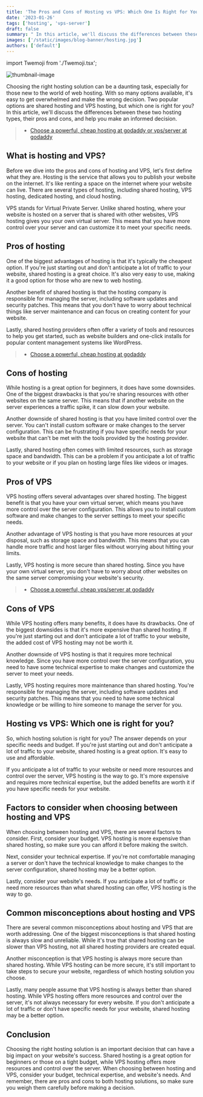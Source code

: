```yaml
---
title: 'The Pros and Cons of Hosting vs VPS: Which One Is Right for You?'
date: '2023-01-26'
tags: ['hosting', 'vps-server']
draft: false
summary: " In this article, we'll discuss the differences between these two hosting types, their pros and cons, and help you make an informed decision. Let's read on to find out which hosting solution is best suited for your website's needs."
images: ['/static/images/blog-banner/hosting.jpg']
authors: ['default']
---
```


import Twemoji from './Twemoji.tsx';

![thumbnail-image](/static/images/blog-banner/hosting.jpg)

Choosing the right hosting solution can be a daunting task, especially for those new to the world of web hosting. With so many options available, it's easy to get overwhelmed and make the wrong decision. Two popular options are shared hosting and VPS hosting, but which one is right for you? In this article, we'll discuss the differences between these two hosting types, their pros and cons, and help you make an informed decision.

> -   [Choose a powerful, cheap hosting at godaddy or vps/server at godaddy](https://sovrn.co/15xqs6g)

## What is hosting and VPS?

Before we dive into the pros and cons of hosting and VPS, let's first define what they are. Hosting is the service that allows you to publish your website on the internet. It's like renting a space on the internet where your website can live. There are several types of hosting, including shared hosting, VPS hosting, dedicated hosting, and cloud hosting.

VPS stands for Virtual Private Server. Unlike shared hosting, where your website is hosted on a server that is shared with other websites, VPS hosting gives you your own virtual server. This means that you have more control over your server and can customize it to meet your specific needs.

## Pros of hosting

One of the biggest advantages of hosting is that it's typically the cheapest option. If you're just starting out and don't anticipate a lot of traffic to your website, shared hosting is a great choice. It's also very easy to use, making it a good option for those who are new to web hosting.

Another benefit of shared hosting is that the hosting company is responsible for managing the server, including software updates and security patches. This means that you don't have to worry about technical things like server maintenance and can focus on creating content for your website.

Lastly, shared hosting providers often offer a variety of tools and resources to help you get started, such as website builders and one-click installs for popular content management systems like WordPress.

> -   [Choose a powerful, cheap hosting at godaddy](https://sovrn.co/1eojy4d)

## Cons of hosting

While hosting is a great option for beginners, it does have some downsides. One of the biggest drawbacks is that you're sharing resources with other websites on the same server. This means that if another website on the server experiences a traffic spike, it can slow down your website.

Another downside of shared hosting is that you have limited control over the server. You can't install custom software or make changes to the server configuration. This can be frustrating if you have specific needs for your website that can't be met with the tools provided by the hosting provider.

Lastly, shared hosting often comes with limited resources, such as storage space and bandwidth. This can be a problem if you anticipate a lot of traffic to your website or if you plan on hosting large files like videos or images.

## Pros of VPS

VPS hosting offers several advantages over shared hosting. The biggest benefit is that you have your own virtual server, which means you have more control over the server configuration. This allows you to install custom software and make changes to the server settings to meet your specific needs.

Another advantage of VPS hosting is that you have more resources at your disposal, such as storage space and bandwidth. This means that you can handle more traffic and host larger files without worrying about hitting your limits.

Lastly, VPS hosting is more secure than shared hosting. Since you have your own virtual server, you don't have to worry about other websites on the same server compromising your website's security.

> -   [Choose a powerful, cheap vps/server at godaddy](https://sovrn.co/1kmz9i4)

## Cons of VPS

While VPS hosting offers many benefits, it does have its drawbacks. One of the biggest downsides is that it's more expensive than shared hosting. If you're just starting out and don't anticipate a lot of traffic to your website, the added cost of VPS hosting may not be worth it.

Another downside of VPS hosting is that it requires more technical knowledge. Since you have more control over the server configuration, you need to have some technical expertise to make changes and customize the server to meet your needs.

Lastly, VPS hosting requires more maintenance than shared hosting. You're responsible for managing the server, including software updates and security patches. This means that you need to have some technical knowledge or be willing to hire someone to manage the server for you.

## Hosting vs VPS: Which one is right for you?

So, which hosting solution is right for you? The answer depends on your specific needs and budget. If you're just starting out and don't anticipate a lot of traffic to your website, shared hosting is a great option. It's easy to use and affordable.

If you anticipate a lot of traffic to your website or need more resources and control over the server, VPS hosting is the way to go. It's more expensive and requires more technical expertise, but the added benefits are worth it if you have specific needs for your website.

## Factors to consider when choosing between hosting and VPS

When choosing between hosting and VPS, there are several factors to consider. First, consider your budget. VPS hosting is more expensive than shared hosting, so make sure you can afford it before making the switch.

Next, consider your technical expertise. If you're not comfortable managing a server or don't have the technical knowledge to make changes to the server configuration, shared hosting may be a better option.

Lastly, consider your website's needs. If you anticipate a lot of traffic or need more resources than what shared hosting can offer, VPS hosting is the way to go.

## Common misconceptions about hosting and VPS

There are several common misconceptions about hosting and VPS that are worth addressing. One of the biggest misconceptions is that shared hosting is always slow and unreliable. While it's true that shared hosting can be slower than VPS hosting, not all shared hosting providers are created equal.

Another misconception is that VPS hosting is always more secure than shared hosting. While VPS hosting can be more secure, it's still important to take steps to secure your website, regardless of which hosting solution you choose.

Lastly, many people assume that VPS hosting is always better than shared hosting. While VPS hosting offers more resources and control over the server, it's not always necessary for every website. If you don't anticipate a lot of traffic or don't have specific needs for your website, shared hosting may be a better option.

## Conclusion

Choosing the right hosting solution is an important decision that can have a big impact on your website's success. Shared hosting is a great option for beginners or those on a tight budget, while VPS hosting offers more resources and control over the server. When choosing between hosting and VPS, consider your budget, technical expertise, and website's needs. And remember, there are pros and cons to both hosting solutions, so make sure you weigh them carefully before making a decision.
